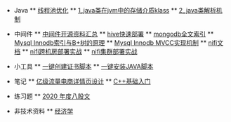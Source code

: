 <!-- docs/_sidebar.md -->
* Java
** [线程池优化](/java/post-threadpool-tuning.md "线程池的使用")
** [1_java类在jvm中的存储介质klass](/java/1_java17_klass.md "java类在jvm中的存储介质klass")
** [2_java类解析机制](/java/2_java17_class_parse.md "2_java类解析机制")

* 中间件
** [中间件开源资料汇总](/middle/middle-res.md "")
** [hive快速部署](/middle/hive/post-hive-quickstart.md "快速搭建单机hive")
** [mongodb全文索引](/middle/mongodb/post-mongodb-textsearch.md "mongodb全文索引实战")
** [Mysql Innodb索引与B+树的原理](/middle/mysql/post-mysql-index-btree.md "Mysql Innodb索引与B+树的原理")
** [Mysql Innodb MVCC实现机制](/middle/mysql/post-mysql-mvcc.md "Mysql Innodb MVCC实现机制")
** [nifi文档](/middle/nifi/nifi-docs.md "Apache Nifi 从入门到生产环境实战使用这一篇就够了")
** [nifi跨机房部署实战](/middle/nifi/nifi-s2s-security.md "nifi site to site 跨机房部署实战")
** [nifi集群部署实战](/middle/nifi/nifi-security-cluster.md "nifi 集群部署实战")
* 小工具
** [一键创建证书脚本](/shell/onekey-create-cert.md "一键创建证书脚本")
** [一键安装JAVA脚本](/shell/onekey-install-java.md "一键安装java8")
* 笔记
** [亿级流量电商详情页设计](https://zq99299.github.io/note-book/cache-pdp/#%E7%AC%AC%E4%B8%80%E7%89%88 "亿级流量电商详情页系统实战（第二版）：缓存架构+高可用服务架构+微服务架构")
** [C++基础入门](https://blog.csdn.net/Augenstern_QXL/article/details/117249021 "c++基础入门")
* 练习题
** [2020 年度八股文](/exam/2020-exam-year.md "2020 年度八股文")
* 非技术资料
** [经济学](/money/jingjixue-note.md "基金股票入门必看：一篇文章读懂金融")